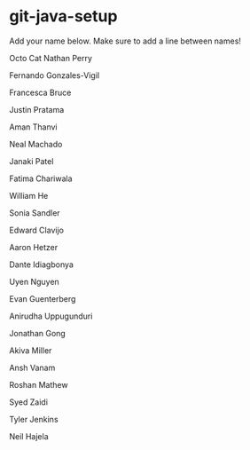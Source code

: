 # git-java-setup

Add your name below. Make sure to add a line between names!

Octo Cat
Nathan Perry

Fernando Gonzales-Vigil

Francesca Bruce

Justin Pratama

Aman Thanvi

Neal Machado

Janaki Patel

Fatima Chariwala

William He

Sonia Sandler

Edward Clavijo

Aaron Hetzer

Dante Idiagbonya

Uyen Nguyen

Evan Guenterberg

Anirudha Uppugunduri

Jonathan Gong

Akiva Miller

Ansh Vanam

Roshan Mathew

Syed Zaidi

Tyler Jenkins

Neil Hajela
